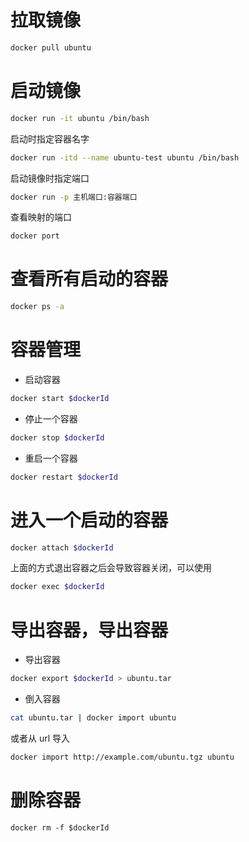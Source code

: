# 拉取镜像

```bash
docker pull ubuntu
```

# 启动镜像

```bash
docker run -it ubuntu /bin/bash
```

启动时指定容器名字

```bash
docker run -itd --name ubuntu-test ubuntu /bin/bash
```

启动镜像时指定端口

```bash
docker run -p 主机端口:容器端口
```

查看映射的端口

```bash
docker port
```

# 查看所有启动的容器

```bash
docker ps -a
```

# 容器管理

- 启动容器

```bash
docker start $dockerId
```

- 停止一个容器

```bash
docker stop $dockerId
```

- 重启一个容器

```bash
docker restart $dockerId
```

# 进入一个启动的容器

```bash
docker attach $dockerId
```

上面的方式退出容器之后会导致容器关闭，可以使用

```bash
docker exec $dockerId
```

# 导出容器，导出容器

- 导出容器

```bash
docker export $dockerId > ubuntu.tar
```

- 倒入容器

```bash
cat ubuntu.tar | docker import ubuntu
```

或者从 url 导入

```bash
docker import http://example.com/ubuntu.tgz ubuntu
```

# 删除容器

```docker
docker rm -f $dockerId
```





